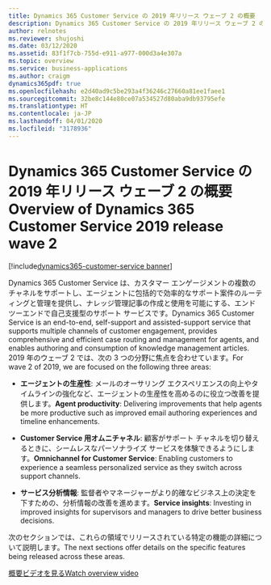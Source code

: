 ```yaml
---
title: Dynamics 365 Customer Service の 2019 年リリース ウェーブ 2 の概要
description: Dynamics 365 Customer Service の 2019 年リリース ウェーブ 2 の概要
author: relnotes
ms.reviewer: shujoshi
ms.date: 03/12/2020
ms.assetid: 83f1f7cb-755d-e911-a977-000d3a4e307a
ms.topic: overview
ms.service: business-applications
ms.author: craigm
dynamics365pdf: true
ms.openlocfilehash: e2d40ad9c5be293a4f36246c27660a81ee1faee1
ms.sourcegitcommit: 32be8c144e80ce07a534527d80aba9db93795efe
ms.translationtype: HT
ms.contentlocale: ja-JP
ms.lasthandoff: 04/01/2020
ms.locfileid: "3178936"
---
```

# <a name="overview-of-dynamics-365-customer-service-2019-release-wave-2"></a><span data-ttu-id="08030-103">Dynamics 365 Customer Service の 2019 年リリース ウェーブ 2 の概要</span><span class="sxs-lookup"><span data-stu-id="08030-103">Overview of Dynamics 365 Customer Service 2019 release wave 2</span></span>
[!include[dynamics365-customer-service banner](../includes/dynamics365-customer-service.md)]

<!--overview start-->
<span data-ttu-id="08030-104">Dynamics 365 Customer Service は、カスタマー エンゲージメントの複数のチャネルをサポートし、エージェントに包括的で効率的なサポート案件のルーティングと管理を提供し、ナレッジ管理記事の作成と使用を可能にする、エンドツーエンドで自己支援型のサポート サービスです。</span><span class="sxs-lookup"><span data-stu-id="08030-104">Dynamics 365 Customer Service is an end-to-end, self-support and assisted-support service that supports multiple channels of customer engagement, provides comprehensive and efficient case routing and management for agents, and enables authoring and consumption of knowledge management articles.</span></span> <span data-ttu-id="08030-105">2019 年のウェーブ 2 では、次の 3 つの分野に焦点を合わせています。</span><span class="sxs-lookup"><span data-stu-id="08030-105">For wave 2 of 2019, we are focused on the following three areas:</span></span>

- <span data-ttu-id="08030-106">**エージェントの生産性**: メールのオーサリング エクスペリエンスの向上やタイムラインの強化など、エージェントの生産性を高めるのに役立つ改善を提供します。</span><span class="sxs-lookup"><span data-stu-id="08030-106">**Agent productivity**: Delivering improvements that help agents be more productive such as improved email authoring experiences and timeline enhancements.</span></span>

- <span data-ttu-id="08030-107">**Customer Service 用オムニチャネル**: 顧客がサポート チャネルを切り替えるときに、シームレスなパーソナライズ サービスを体験できるようにします。</span><span class="sxs-lookup"><span data-stu-id="08030-107">**Omnichannel for Customer Service**: Enabling customers to experience a seamless personalized service as they switch across support channels.</span></span>

- <span data-ttu-id="08030-108">**サービス分析情報**: 監督者やマネージャーがより的確なビジネス上の決定を下すための、分析情報の改善を進めます。</span><span class="sxs-lookup"><span data-stu-id="08030-108">**Service insights**: Investing in improved insights for supervisors and managers to drive better business decisions.</span></span>

<span data-ttu-id="08030-109">次のセクションでは、これらの領域でリリースされている特定の機能の詳細について説明します。</span><span class="sxs-lookup"><span data-stu-id="08030-109">The next sections offer details on the specific features being released across these areas.</span></span>

[<span data-ttu-id="08030-110">概要ビデオを見る</span><span class="sxs-lookup"><span data-stu-id="08030-110">Watch overview video</span></span>](https://aka.ms/ROGCS19RW2ROV)
<!--overview end-->
